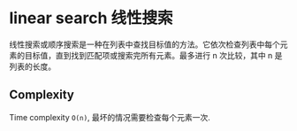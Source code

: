 # linear search 线性搜索

线性搜索或顺序搜索是一种在列表中查找目标值的方法。它依次检查列表中每个元素的目标值，直到找到匹配项或搜索完所有元素。最多进行 n 次比较，其中 n 是列表的长度。

## Complexity

Time complexity `O(n)`, 最坏的情况需要检查每个元素一次.
